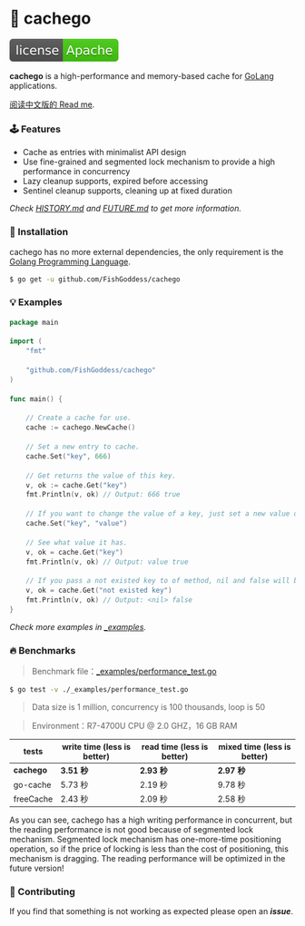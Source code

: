# 📝 cachego

[![License](./license.svg)](https://www.apache.org/licenses/LICENSE-2.0.html)

**cachego** is a high-performance and memory-based cache for [GoLang](https://golang.org) applications.

[阅读中文版的 Read me](./README.md).

### 🕹 Features

* Cache as entries with minimalist API design
* Use fine-grained and segmented lock mechanism to provide a high performance in concurrency
* Lazy cleanup supports, expired before accessing
* Sentinel cleanup supports, cleaning up at fixed duration

_Check [HISTORY.md](./HISTORY.md) and [FUTURE.md](./FUTURE.md) to get more information._

### 🚀 Installation

cachego has no more external dependencies, the only requirement is the [Golang Programming Language](https://golang.org).
```bash
$ go get -u github.com/FishGoddess/cachego
```

### 💡 Examples

```go
package main

import (
	"fmt"

	"github.com/FishGoddess/cachego"
)

func main() {

	// Create a cache for use.
	cache := cachego.NewCache()

	// Set a new entry to cache.
	cache.Set("key", 666)

	// Get returns the value of this key.
	v, ok := cache.Get("key")
	fmt.Println(v, ok) // Output: 666 true

	// If you want to change the value of a key, just set a new value of this key.
	cache.Set("key", "value")

	// See what value it has.
	v, ok = cache.Get("key")
	fmt.Println(v, ok) // Output: value true

	// If you pass a not existed key to of method, nil and false will be returned.
	v, ok = cache.Get("not existed key")
	fmt.Println(v, ok) // Output: <nil> false
}
```

_Check more examples in [_examples](./_examples)._

### 🔥 Benchmarks

> Benchmark file：[_examples/performance_test.go](./_examples/performance_test.go)
```bash
$ go test -v ./_examples/performance_test.go
```

> Data size is 1 million, concurrency is 100 thousands, loop is 50

> Environment：R7-4700U CPU @ 2.0 GHZ，16 GB RAM

| tests | write time (less is better) | read time (less is better) | mixed time (less is better) |
|-----------|-------------|-------------|-------------|
| **cachego** | **3.51 秒** | **2.93 秒** | **2.97 秒** |
| go-cache | 5.73 秒 | 2.19 秒 | 9.78 秒 |
| freeCache | 2.43 秒 | 2.09 秒 | 2.58 秒 |

As you can see, cachego has a high writing performance in concurrent, but the reading performance is not good because of segmented lock mechanism.
Segmented lock mechanism has one-more-time positioning operation, so if the price of locking is less than the cost of positioning, this mechanism is dragging.
The reading performance will be optimized in the future version!

### 👥 Contributing

If you find that something is not working as expected please open an _**issue**_.
